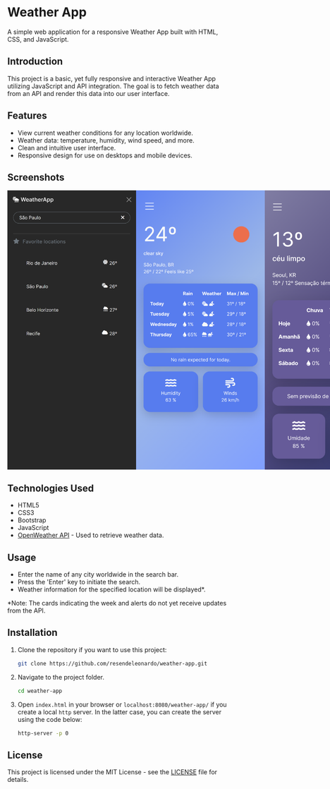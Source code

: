 # Weather App

A simple web application for a responsive Weather App built with HTML, CSS, and JavaScript.

## Introduction

This project is a basic, yet fully responsive and interactive Weather App utilizing JavaScript and API integration. The goal is to fetch weather data from an API and render this data into our user interface.

## Features

- View current weather conditions for any location worldwide.
- Weather data: temperature, humidity, wind speed, and more.
- Clean and intuitive user interface.
- Responsive design for use on desktops and mobile devices.

## Screenshots

<div style="display: flex;">
  <img src="weather-app/screenshots/weather-app_sao-paulo(iPhone 12 Pro)-screen2.png" alt="Screenshot 1" width="292.5" height="633">
  <img src="weather-app/screenshots/weather-app_sao-paulo(iPhone 12 Pro)-screen1.png" alt="Screenshot 1" width="292.5" height="633">
  <img src="weather-app/screenshots/weather-app-index.png" alt="Screenshot 2" width="292.5" height="633">
</div>

## Technologies Used

- HTML5
- CSS3
- Bootstrap
- JavaScript
- [OpenWeather API](https://openweathermap.org/api) - Used to retrieve weather data.

## Usage

- Enter the name of any city worldwide in the search bar.
- Press the 'Enter' key to initiate the search.
- Weather information for the specified location will be displayed*.

*Note: The cards indicating the week and alerts do not yet receive updates from the API.

## Installation

1. Clone the repository if you want to use this project:

   ```bash
   git clone https://github.com/resendeleonardo/weather-app.git

2. Navigate to the project folder.
   ```bash
   cd weather-app

3. Open `index.html` in your browser or `localhost:8080/weather-app/` if you create a local `http` server. In the latter case, you can create the server using the code below:
   ```bash
   http-server -p 0

## License

This project is licensed under the MIT License - see the [LICENSE](LICENSE) file for details.
